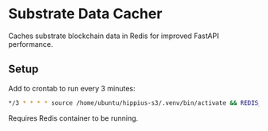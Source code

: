 # Substrate Data Cacher

Caches substrate blockchain data in Redis for improved FastAPI performance.

## Setup

Add to crontab to run every 3 minutes:

```bash
*/3 * * * * source /home/ubuntu/hippius-s3/.venv/bin/activate && REDIS_ACCOUNTS_URL=redis://127.0.0.1:6380/0 python /home/ubuntu/hippius-s3/cacher/run_cacher.py >> /home/ubuntu/cacher.log 2>&1
```

Requires Redis container to be running.
